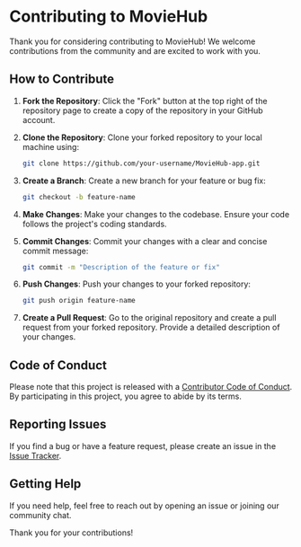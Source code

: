 # Contributing to MovieHub

Thank you for considering contributing to MovieHub! We welcome contributions from the community and are excited to work with you.

## How to Contribute

1. **Fork the Repository**: Click the "Fork" button at the top right of the repository page to create a copy of the repository in your GitHub account.

2. **Clone the Repository**: Clone your forked repository to your local machine using:

   ```sh
   git clone https://github.com/your-username/MovieHub-app.git
   ```

3. **Create a Branch**: Create a new branch for your feature or bug fix:

   ```sh
   git checkout -b feature-name
   ```

4. **Make Changes**: Make your changes to the codebase. Ensure your code follows the project's coding standards.

5. **Commit Changes**: Commit your changes with a clear and concise commit message:

   ```sh
   git commit -m "Description of the feature or fix"
   ```

6. **Push Changes**: Push your changes to your forked repository:

   ```sh
   git push origin feature-name
   ```

7. **Create a Pull Request**: Go to the original repository and create a pull request from your forked repository. Provide a detailed description of your changes.

## Code of Conduct

Please note that this project is released with a [Contributor Code of Conduct](CODE_OF_CONDUCT.md). By participating in this project, you agree to abide by its terms.

## Reporting Issues

If you find a bug or have a feature request, please create an issue in the [Issue Tracker](https://github.com/your-username/MovieHub-app/issues).

## Getting Help

If you need help, feel free to reach out by opening an issue or joining our community chat.

Thank you for your contributions!
